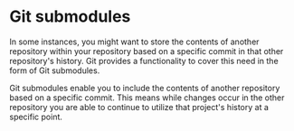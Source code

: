 # Git submodules

In some instances, you might want to store the contents of another repository within your repository based on a specific commit in that other repository's history. Git provides a functionality to cover this need in the form of Git submodules.

Git submodules enable you to include the contents of another repository based on a specific commit. This means while changes occur in the other repository you are able to continue to utilize that project's history at a specific point.
